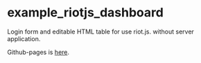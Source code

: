# example_riotjs_dashboard
Login form and editable HTML table for use riot.js. without server application.

Github-pages is [here](https://iq3addli.github.io/example_riotjs_dashboard/).